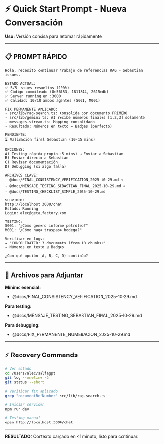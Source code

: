 # ⚡ Quick Start Prompt - Nueva Conversación

**Uso:** Versión concisa para retomar rápidamente.

---

## 📋 PROMPT RÁPIDO

```
Hola, necesito continuar trabajo de referencias RAG - Sebastian issues.

ESTADO ACTUAL:
✅ 5/5 issues resueltos (100%)
✅ Código commiteado (8e56783, 1811844, 2615edb)
✅ Server running en :3000
✅ Calidad: 10/10 ambos agentes (S001, M001)

FIX PERMANENTE APLICADO:
- src/lib/rag-search.ts: Consolida por documento PRIMERO
- src/lib/gemini.ts: AI recibe números finales [1,2,3] solamente
- messages-stream.ts: Mapping consolidado
- Resultado: Números en texto = Badges (perfecto)

PENDIENTE:
⏳ Validación final Sebastian (10-15 mins)

OPCIONES:
A) Testing rápido propio (5 mins) → Enviar a Sebastian
B) Enviar directo a Sebastian
C) Revisar documentación
D) Debugging (si algo falla)

ARCHIVOS CLAVE:
- @docs/FINAL_CONSISTENCY_VERIFICATION_2025-10-29.md ⭐
- @docs/MENSAJE_TESTING_SEBASTIAN_FINAL_2025-10-29.md ⭐
- @docs/TESTING_CHECKLIST_SIMPLE_2025-10-29.md

SERVIDOR:
http://localhost:3000/chat
Estado: Running
Login: alec@getaifactory.com

TESTING:
S001: "¿Cómo genero informe petróleo?"
M001: "¿Cómo hago traspaso bodega?"

Verificar en logs:
→ "CONSOLIDATED: 3 documents (from 10 chunks)"
→ Números en texto ≤ Badges

¿Con qué opción (A, B, C, D) continúo?
```

---

## 📁 Archivos para Adjuntar

**Mínimo esencial:**
- @docs/FINAL_CONSISTENCY_VERIFICATION_2025-10-29.md

**Para testing:**
- @docs/MENSAJE_TESTING_SEBASTIAN_FINAL_2025-10-29.md

**Para debugging:**
- @docs/FIX_PERMANENTE_NUMERACION_2025-10-29.md

---

## ⚡ Recovery Commands

```bash
# Ver estado
cd /Users/alec/salfagpt
git log --oneline -3
git status --short

# Verificar fix aplicado
grep "documentRefNumber" src/lib/rag-search.ts

# Iniciar servidor
npm run dev

# Testing manual
open http://localhost:3000/chat
```

---

**RESULTADO:** Contexto cargado en <1 minuto, listo para continuar.



